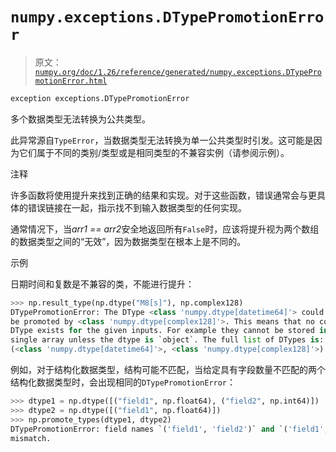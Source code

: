 # `numpy.exceptions.DTypePromotionError`

> 原文：[`numpy.org/doc/1.26/reference/generated/numpy.exceptions.DTypePromotionError.html`](https://numpy.org/doc/1.26/reference/generated/numpy.exceptions.DTypePromotionError.html)

```py
exception exceptions.DTypePromotionError
```

多个数据类型无法转换为公共类型。

此异常源自`TypeError`，当数据类型无法转换为单一公共类型时引发。这可能是因为它们属于不同的类别/类型或是相同类型的不兼容实例（请参阅示例）。

注释

许多函数将使用提升来找到正确的结果和实现。对于这些函数，错误通常会与更具体的错误链接在一起，指示找不到输入数据类型的任何实现。

通常情况下，当*arr1 == arr2*安全地返回所有`False`时，应该将提升视为两个数组的数据类型之间的“无效”，因为数据类型在根本上是不同的。

示例

日期时间和复数是不兼容的类，不能进行提升：

```py
>>> np.result_type(np.dtype("M8[s]"), np.complex128)
DTypePromotionError: The DType <class 'numpy.dtype[datetime64]'> could not
be promoted by <class 'numpy.dtype[complex128]'>. This means that no common
DType exists for the given inputs. For example they cannot be stored in a
single array unless the dtype is `object`. The full list of DTypes is:
(<class 'numpy.dtype[datetime64]'>, <class 'numpy.dtype[complex128]'>) 
```

例如，对于结构化数据类型，结构可能不匹配，当给定具有字段数量不匹配的两个结构化数据类型时，会出现相同的`DTypePromotionError`：

```py
>>> dtype1 = np.dtype([("field1", np.float64), ("field2", np.int64)])
>>> dtype2 = np.dtype([("field1", np.float64)])
>>> np.promote_types(dtype1, dtype2)
DTypePromotionError: field names `('field1', 'field2')` and `('field1',)`
mismatch. 
```
